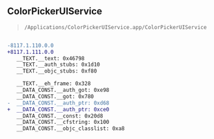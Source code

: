 ## ColorPickerUIService

> `/Applications/ColorPickerUIService.app/ColorPickerUIService`

```diff

-8117.1.110.0.0
+8117.1.111.0.0
   __TEXT.__text: 0x46798
   __TEXT.__auth_stubs: 0x1d10
   __TEXT.__objc_stubs: 0xf80

   __TEXT.__eh_frame: 0x328
   __DATA_CONST.__auth_got: 0xe98
   __DATA_CONST.__got: 0x780
-  __DATA_CONST.__auth_ptr: 0xd68
+  __DATA_CONST.__auth_ptr: 0xce0
   __DATA_CONST.__const: 0x20d8
   __DATA_CONST.__cfstring: 0x100
   __DATA_CONST.__objc_classlist: 0xa8

```
